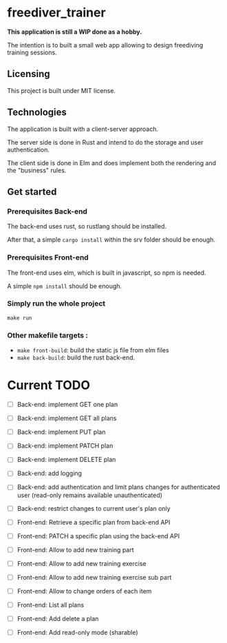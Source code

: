 # freediver_trainer

**This application is still a WIP done as a hobby.**

The intention is to built a small web app allowing to design freediving training sessions.

## Licensing

This project is built under MIT license.

## Technologies

The application is built with a client-server approach.

The server side is done in Rust and intend to do the storage and user authentication.

The client side is done in Elm and does implement both the rendering and the "business" rules.

## Get started

### Prerequisites Back-end

The back-end uses rust, so rustlang should be installed.

After that, a simple `cargo install` within the srv folder should be enough.

### Prerequisites Front-end

The front-end uses elm, which is built in javascript, so npm is needed.

A simple `npm install` should be enough.


### Simply run the whole project

`make run`

### Other makefile targets :

- `make front-build`: build the static js file from elm files 
- `make back-build`: build the rust back-end.

# Current TODO

- [ ] Back-end: implement GET one plan
- [ ] Back-end: implement GET all plans
- [ ] Back-end: implement PUT plan
- [ ] Back-end: implement PATCH plan
- [ ] Back-end: implement DELETE plan
- [ ] Back-end: add logging
- [ ] Back-end: add authentication and limit plans changes for authenticated user (read-only remains available unauthenticated)
- [ ] Back-end: restrict changes to current user's plan only
- [ ] Front-end: Retrieve a specific plan from back-end API
- [ ] Front-end: PATCH a specific plan using the back-end API
- [ ] Front-end: Allow to add new training part
- [ ] Front-end: Allow to add new training exercise
- [ ] Front-end: Allow to add new training exercise sub part
- [ ] Front-end: Allow to change orders of each item
- [ ] Front-end: List all plans
- [ ] Front-end: Add delete a plan
- [ ] Front-end: Add read-only mode (sharable)


